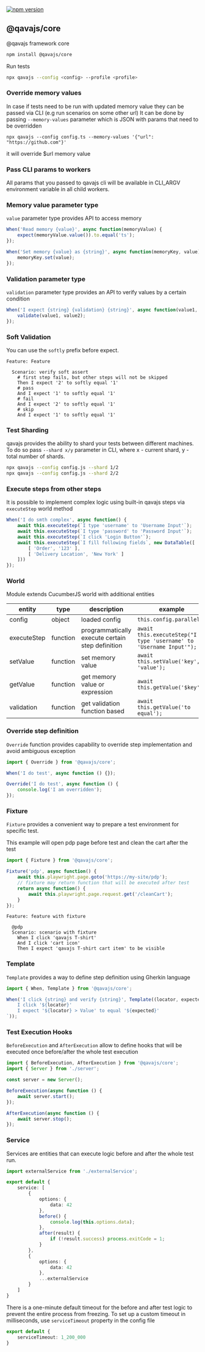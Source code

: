 [![npm version](https://badge.fury.io/js/@qavajs%2Fcore.svg)](https://badge.fury.io/js/@qavajs%2Fcore)

## @qavajs/core

@qavajs framework core
          
```bash
npm install @qavajs/core
```

Run tests

```bash
npx qavajs --config <config> --profile <profile>
```

### Override memory values
In case if tests need to be run with updated memory value they can be passed via CLI (e.g run scenarios on some other url)
It can be done by passing `--memory-values` parameter which is JSON with params that need to be overridden

```
npx qavajs --config config.ts --memory-values '{"url": "https://github.com"}'
``` 

it will override $url memory value

### Pass CLI params to workers
All params that you passed to qavajs cli will be available in CLI_ARGV environment variable in all child workers.

### Memory value parameter type
`value` parameter type provides API to access memory

```javascript
When('Read memory {value}', async function(memoryValue) {
    expect(memoryValue.value()).to.equal('ts');
});

When('Set memory {value} as {string}', async function(memoryKey, value) {
    memoryKey.set(value);
});
```

### Validation parameter type
`validation` parameter type provides an API to verify values by a certain condition

```javascript
When('I expect {string} {validation} {string}', async function(value1, validate, value2) {
    validate(value1, value2);
});
```

### Soft Validation
You can use the `softly` prefix before expect.
```gherkin
Feature: Feature

  Scenario: verify soft assert
    # first step fails, but other steps will not be skipped
    Then I expect '2' to softly equal '1'
    # pass
    And I expect '1' to softly equal '1'
    # fail
    And I expect '2' to softly equal '1'
    # skip
    And I expect '1' to softly equal '1'
```

### Test Sharding
qavajs provides the ability to shard your tests between different machines. To do so pass `--shard x/y` parameter in CLI,
where x - current shard, y - total number of shards.

```bash
npx qavajs --config config.js --shard 1/2
npx qavajs --config config.js --shard 2/2
```

### Execute steps from other steps
It is possible to implement complex logic using built-in qavajs steps via `executeStep` world method
```javascript
When('I do smth complex', async function() {
    await this.executeStep(`I type 'username' to 'Username Input'`);
    await this.executeStep(`I type 'password' to 'Password Input'`);
    await this.executeStep(`I click 'Login Button'`);
    await this.executeStep(`I fill following fields`, new DataTable([
        [ 'Order', '123' ],
        [ 'Delivery Location', 'New York' ]
    ]))
});
```

### World
Module extends CucumberJS world with additional entities  
 
| entity      | type     | description                                      | example                                                            |
|-------------|----------|--------------------------------------------------|--------------------------------------------------------------------|
| config      | object   | loaded config                                    | `this.config.parallel`                                             |
| executeStep | function | programmatically execute certain step definition | `await this.executeStep("I type 'username' to 'Username Input'");` |
| setValue    | function | set memory value                                 | `await this.setValue('key', 'value');`                             |
| getValue    | function | get memory value or expression                   | `await this.getValue('$key');`                                     |
| validation  | function | get validation function based                    | `await this.getValue('to equal');`                                 |

### Override step definition
`Override` function provides capability to override step implementation and avoid ambiguous exception

```typescript
import { Override } from '@qavajs/core';

When('I do test', async function () {});

Override('I do test', async function () {
    console.log('I am overridden');
});
```

### Fixture
`Fixture` provides a convenient way to prepare a test environment for specific test.

This example will open pdp page before test and clean the cart after the test
```typescript
import { Fixture } from '@qavajs/core';

Fixture('pdp', async function() {
    await this.playwright.page.goto('https://my-site/pdp');
    // fixture may return function that will be executed after test
    return async function() {
        await this.playwright.page.request.get('/cleanCart');
    }
});
```

```gherkin
Feature: feature with fixture

  @pdp
  Scenario: scenario with fixture
    When I click 'qavajs T-shirt'
    And I click 'cart icon'
    Then I expect 'qavajs T-shirt cart item' to be visible
```

### Template
`Template` provides a way to define step definition using Gherkin language

```typescript
import { When, Template } from '@qavajs/core';

When('I click {string} and verify {string}', Template((locator, expected) => `
    I click '${locator}'
    I expect '${locator} > Value' to equal '${expected}'
`));
```

### Test Execution Hooks
`BeforeExecution` and `AfterExecution` allow to define hooks that will be executed 
once before/after the whole test execution

```typescript
import { BeforeExecution, AfterExecution } from '@qavajs/core';
import { Server } from './server';

const server = new Server();

BeforeExecution(async function () {
    await server.start();
});

AfterExecution(async function () {
    await server.stop();
});
```

### Service
Services are entities that can execute logic before and after the whole test run.

```typescript
import externalService from './externalService';

export default {
    service: [
        {
            options: {
                data: 42
            },
            before() {
                console.log(this.options.data);
            },
            after(result) {
                if (!result.success) process.exitCode = 1;
            }
        },
        {
            options: {
                data: 42
            },
            ...externalService
        }
    ]
}
```
There is a one-minute default timeout for the before and after test logic to prevent the entire process from freezing.
To set up a custom timeout in milliseconds, use `serviceTimeout` property in the config file
```typescript
export default {
    serviceTimeout: 1_200_000
}
```
